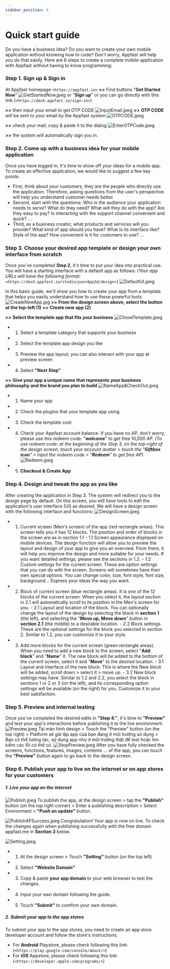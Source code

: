 ```yaml
---
sidebar_position: 6
---
```


# Quick start guide

Do you have a business idea? Do you want to create your own mobile application without knowing how to code? Don't worry, Appfast will help you do that easily.
Here are 6 steps to create a complete mobile application with Appfast without having to know programming:

### Step 1. Sign up & Sign in

At Appfast homepage `<https://appfast.io>`
**>>** Find buttons "**Get Started Now**" ![GetStartedNow.jpeg](https://www.dropbox.com/scl/fi/bi3gkzuuk2cc7ou8e7i8j/GetStartedNow.jpg?rlkey=w1kielqn5hyaela6lvu4zav3e&dl=0&raw=1) or "**Sign up**" or you can go directly with this link (`<https://dash.appfast.io/sign-in>`)

**>>** then input your email to get OTP CODE
![InputEmail.jpeg](https://www.dropbox.com/scl/fi/x1nomel940ndg8e2khkrj/InputEmail.jpg?rlkey=rsbaeceqk1ti2sfoq79y58a22&dl=0&raw=1)
**>>** **OTP CODE** will be sent to your email by the Appfast system
![OTPCODE.jpeg](https://www.dropbox.com/scl/fi/7csgf5jc9wtm0wyrt58zj/OTPCODE.jpg?rlkey=jyd3kx8l68ylkbf3vv3w8p0k9&dl=0&raw=1)

**>>** check your mail, copy & paste it to the dialog
![EnterOTPCode.jpeg](https://www.dropbox.com/scl/fi/e2dm8zkk03zneet447wra/EnterOTPCode.jpg?rlkey=mmys3sjmq71qu29ij0ojpof4r&dl=0&raw=1)

**>>** the system will automatically sign you in.

### Step 2. Come up with a business idea for your mobile application

Once you have logged in, it's time to show off your ideas for a mobile app. To create an effective application, we would like to suggest a few key points:

- First, think about your customers, they are the people who directly use the application. Therefore, asking questions from the user's perspective will help you understand customer needs better.
- Second, start with the questions: Who is the audience your application needs to serve? What do they need? What will they do with the app? Are they easy to pay? Is interacting with the support channel convenient and quick? ...
- Third, as a business creator, what products and services will you provide? What kind of app should you have? What is its interface like? Style of the app? How convenient is it for customers to use? ...

### Step 3. Choose your desired app template or design your own interface from scratch

Once you've completed **Step 2**, it's time to put your idea into practical use. You will have a starting interface with a default app as follows:
_(Your app URLs will have the following format: `<https://dash.appfast.io/studio/yourAppId/design>`)_
![DefaultUI.jpeg](https://www.dropbox.com/scl/fi/hfexotbsq2ifj88wz7b3g/DefaultUI.jpg?rlkey=p8xd05ulwtw8lpxas8nylmw49&dl=0&raw=1)

In this basic guide, we'll show you how to create your app from a template that helps you easily understand how to use these powerful tools.
![CreateNewApp.jpg](https://www.dropbox.com/scl/fi/m73oh5ti2xv0vhii3jhgv/CreateNewApp.jpg?rlkey=s25gvhkmvhz09j0ul74ll0te1&dl=0&raw=1)
**>>** **From the design screen above, select the button at the top-left (1)**
**>>** **Create new app (2)**

**>>** **Select the template app that fits your business**
![ChoseTemplate.jpeg](https://www.dropbox.com/scl/fi/jykt4wvovl47op7rtffcz/ChoseTemplate.jpg?rlkey=8a63df6w9lshl5ca97glifnt5&dl=0&raw=1)

- 1. Select a template category that supports your business
- 2. Select the template app design you like
- 3. Preview the app layout, you can also interact with your app at preview screen
- 4. Select **"Next Step"**

**>>** **Give your app a unique name that represents your business philosophy and the brand you plan to build**
![NameApp&CheckOut.jpeg](https://www.dropbox.com/scl/fi/v1dinwu7ywqnu0oc1kp2o/NameApp-CheckOut.jpg?rlkey=3717um9s25zibqo96dc361wh1&dl=0&raw=1)

- 1. Name your app
- 2. Check the plugins that your template app using
- 3. Check the template cost
- 4. Check your Appfast account balance. If you have no AP, don't worry, please use this redeem code: "**welcome**" to get free 10,000 AP. _(To use redeem code: at the beginning of the Step 3, on the top-right of the design screen, touch your account avatar > touch the "**Giftbox icon**" > input the redeem code > "**Redeem**" to get free AP)_.
     ![Redeem.jpeg](https://www.dropbox.com/scl/fi/7ow52wl8tnb9qb4zwd6np/Redeem.jpg?rlkey=srxkzffo46tseutstv9g218mu&dl=0&raw=1)
- 5. **Checkout & Create App**

### Step 4. Design and tweak the app as you like

After creating the application in Step 3. The system will redirect you to the design page by default. On this screen, you will have tools to edit the application's user interface (UI) as desired. We will have a design screen with the following interface and functions:
![DesignScreen.jpeg](https://www.dropbox.com/scl/fi/7lukjvw9fms1zh181j7qw/DesignScreen.jpeg?rlkey=xihduosagsiompb5gv88rlnob&dl=0&raw=1)

- 1. Current screen (Men's screen) of the app (red rectangle areas).
     This screen tells you it has 12 blocks. The position and order of blocks in the screen are as in section 1.1 - 1.1 Screen appearance displayed on mobile devices.
     The design function will allow you to preview the layout and design of your app to give you an overview. From there, it will help you improve the design and more suitable for your needs. If you want detailed settings, please see the sections in 1.2. - 1.2 Custom settings for the current screen.
     These are option settings that you can do with the screen. Screens will sometimes have their own special options. You can change color, size, font style, font size, background... Express your ideas the way you want.
- 2. Block of current screen (blue rectangle areas).
     It is one of the 12 blocks of the current screen. When you select it, the layout section in 2.1 will automatically scroll to its position in the Men's screen for you. - 2.1 Layout and location of the block.
     You can optionally change the layout of the design by selecting the block in **section 1** (the left), and selecting the "**Move up, Move down**" button in **section 2.1** (the middle) to a desirable location. - 2.2 Block settings.
     These are the optional settings for the block you selected in section 2. Similar to 1.2, you can customize it to your style.
- 3. Add more blocks for the current screen (green rectangle areas).
     When you need to add a new block to the screen, select "**Add block**" and "**Name**" it. The new block will be added to the bottom of the current screen, select it and "**Move**" to the desired location. - 3.1 Layout and interface of the new block.
     This is where the New block will be added, scroll down > select it > move up. - 3.2 New block settings may have.
     Similar to 1.2 and 2.2, you select the block in sections 1 or 2 or 3 (on the left), and its corresponding option settings will be available (on the right) for you. Customize it to your best satisfaction.

### Step 5. Preview and internal testing

Once you've completed the desired edits in **"Step 4."**, it's time to **"Preview"** and test your app's interactions before publishing it to the live environment.
![Preview.jpeg](https://www.dropbox.com/scl/fi/1umqn4b9mo25qd2l8ok2s/Preview.jpeg?rlkey=bh55ihjkf2senhrfotylfbqij&dl=0&raw=1)
Tại màn hình design > Touch the "Preview" button (on the top right) > Platform sẽ giả lập app của bạn đang ở môi trường sử dụng > Bạn có thể tương tác, sử dụng app như ở môi trường thật để test hoặc tìm kiếm các lỗi có thể có.
![StopPreview.jpeg](https://www.dropbox.com/scl/fi/bbgm61f2fe582i4833jvt/StopPreview.jpeg?rlkey=scvaqh1lox6905p2re06au2gz&dl=0&raw=1)
After you have fully checked the screens, functions, features, images, contents ... of the app, you can touch the **"Preview"** button again to go back to the design screen.

### Step 6. Publish your app to live on the internet or on app stores for your customers

##### 1. Live your app on the internet

![Publish.jpeg](https://www.dropbox.com/scl/fi/p60tdp6j7mupwe0j8j6lo/Publish.jpeg?rlkey=w2vdecz8b7rg39un2jtw5b09v&dl=0&raw=1)
To publish the app, at the design screen > tap the **"Publish"** button (on the top right corner) > Enter a publishing description > Select Environment > **"Push an update"** button.

![PublishAFSuccess.jpeg](https://www.dropbox.com/scl/fi/47eiuq2384zjrsvl0y8o2/PublishAFSuccess.jpeg?rlkey=icwzwcopvew5h2yrjgj47fw8g&dl=0&raw=1)
Congratulation! Your app is now on live.
To check the changes again when publishing successfully with the free domain appfast.me in **Section 3** below.

![Setting.jpeg](https://www.dropbox.com/scl/fi/zv9zcy215fg62v571dzs2/Setting.jpeg?rlkey=llrc5xcw6dumczui90fotmyga&dl=0&raw=1)

- 1. At the design screen > Touch **"Setting"** button (on the top left)
- 2. Select **"Website Domain"**
- 3. Copy & paste **your app domain** to your web browser to test the changes.
- 4. Input your own domain following the guide.
- 5. Touch **"Submit"** to comfirm your own domain.

##### 2. Submit your app to the app stores

To submit your app to the app stores, you need to create an app store developer account and follow the store's instructions.

- For **Android** Playstore, please check following this link: (`<https://play.google.com/console/about/>`)
- For **iOS** Appstore, please check following this link: (`<https://developer.apple.com/programs/>`)
